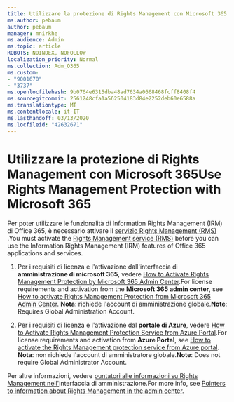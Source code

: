 ```yaml
---
title: Utilizzare la protezione di Rights Management con Microsoft 365
ms.author: pebaum
author: pebaum
manager: mnirkhe
ms.audience: Admin
ms.topic: article
ROBOTS: NOINDEX, NOFOLLOW
localization_priority: Normal
ms.collection: Adm_O365
ms.custom:
- "9001670"
- "3737"
ms.openlocfilehash: 9b0764e6315dba48ad7634a0668468fcff8408f4
ms.sourcegitcommit: 2561248cfa1a562504183d84e2252deb60e6588a
ms.translationtype: MT
ms.contentlocale: it-IT
ms.lasthandoff: 03/13/2020
ms.locfileid: "42632671"
---
```

# <a name="use-rights-management-protection-with-microsoft-365"></a><span data-ttu-id="8d5c3-102">Utilizzare la protezione di Rights Management con Microsoft 365</span><span class="sxs-lookup"><span data-stu-id="8d5c3-102">Use Rights Management Protection with Microsoft 365</span></span>

<span data-ttu-id="8d5c3-103">Per poter utilizzare le funzionalità di Information Rights Management (IRM) di Office 365, è necessario attivare il [servizio Rights Management (RMS)](https://docs.microsoft.com/azure/information-protection/what-is-azure-rms) .</span><span class="sxs-lookup"><span data-stu-id="8d5c3-103">You must activate the [Rights Management service (RMS)](https://docs.microsoft.com/azure/information-protection/what-is-azure-rms) before you can use the Information Rights Management (IRM) features of Office 365 applications and services.</span></span>

1. <span data-ttu-id="8d5c3-104">Per i requisiti di licenza e l'attivazione dall'interfaccia di **amministrazione di microsoft 365**, vedere [How to Activate Rights Management Protection by Microsoft 365 Admin Center](https://docs.microsoft.com/azure/information-protection/activate-office365).</span><span class="sxs-lookup"><span data-stu-id="8d5c3-104">For license requirements and activation from the **Microsoft 365 admin center**, see [How to activate Rights Management Protection from Microsoft 365 Admin Center](https://docs.microsoft.com/azure/information-protection/activate-office365).</span></span> <span data-ttu-id="8d5c3-105">**Nota**: richiede l'account di amministrazione globale.</span><span class="sxs-lookup"><span data-stu-id="8d5c3-105">**Note**: Requires Global Administration Account.</span></span>

2. <span data-ttu-id="8d5c3-106">Per i requisiti di licenza e l'attivazione dal **portale di Azure**, vedere [How to Activate Rights Management Protection Service from Azure Portal](https://docs.microsoft.com/azure/information-protection/activate-azure).</span><span class="sxs-lookup"><span data-stu-id="8d5c3-106">For license requirements and activation from **Azure Portal**, see [How to activate the Rights Management protection service from Azure portal](https://docs.microsoft.com/azure/information-protection/activate-azure).</span></span> <span data-ttu-id="8d5c3-107">**Nota**: non richiede l'account di amministratore globale.</span><span class="sxs-lookup"><span data-stu-id="8d5c3-107">**Note**: Does not require Global Administrator Account.</span></span>
 

<span data-ttu-id="8d5c3-108">Per altre informazioni, vedere [puntatori alle informazioni su Rights Management nell'](https://docs.microsoft.com/office365/enterprise/activate-rms-in-office-365)interfaccia di amministrazione.</span><span class="sxs-lookup"><span data-stu-id="8d5c3-108">For more info, see [Pointers to information about Rights Management in the admin center](https://docs.microsoft.com/office365/enterprise/activate-rms-in-office-365).</span></span>

